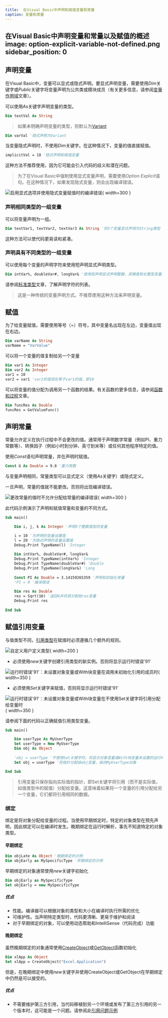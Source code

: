 ```yaml
---
title:  在Visual Basic中声明和赋值变量和常量
caption: 变量和常量
---
```

 在Visual Basic中声明变量和常量以及赋值的概述
image: option-explicit-variable-not-defined.png
sidebar_position: 0
---
## 声明变量

在Visual Basic中，变量可以显式或隐式声明。要显式声明变量，需要使用*Dim*关键字或*Public*关键字将变量声明为公共类或模块成员（有关更多信息，请参阅[变量作用域](/docs/codestack/visual-basic/variables/scope)文章）。

可以使用*As*关键字声明变量的类型。

~~~ vb
Dim textVal As String
~~~

> 如果未明确声明变量的类型，则默认为[Variant](/docs/codestack/visual-basic/variables/standard-types#variant)

~~~ vb
Dim varVal '隐式声明为Variant
~~~

当变量隐式声明时，不使用*Dim*关键字。在这种情况下，变量的值直接赋值。

~~~ vb
implicitVal = 10 '隐式声明和赋值变量
~~~

这种方法不推荐使用，因为它可能会引入代码的歧义和潜在问题。

> 为了在Visual Basic中强制使用显式变量声明，需要使用*Option Explicit*语句。在这种情况下，如果发现隐式变量，则会出现编译错误。

![启用显式选项并使用隐式变量赋值时的编译错误](option-explicit-variable-not-defined.png){ width=300 }

### 声明相同类型的一组变量

可以将变量声明为一组。

~~~ vb
Dim textVar1, textVar2, textVar3 As String '将3个变量显式声明为String类型
~~~

这种方法可以使代码更易读和紧凑。

### 声明具有不同类型的一组变量

可以使用每个变量的声明字符来使用短声明显式声明类型。

~~~ vb
Dim intVar%, doubleVar#, longVar& '使用短声明显式声明整数、双精度和长整型变量
~~~

请参阅[标准类型](/docs/codestack/visual-basic/variables/standard-types)文章，了解声明字符的列表。

> 这是一种传统的变量声明方式。不推荐使用这种方法来声明变量。

## 赋值

为了给变量赋值，需要使用等号（=）符号，其中变量名出现在左边，变量值出现在右边。

~~~ vb
Dim varName As String
varName = "VarValue"
~~~

可以将一个变量的值复制给另一个变量

~~~ vb
Dim var1 As Integer
Dim var2 As Integer
var1 = 10
var2 = var1 'var2的值现在等于var1的值，即10
~~~

可以将变量的值分配为调用另一个函数的结果。有关函数的更多信息，请参阅[函数和过程](/docs/codestack/visual-basic/functions)文章。

~~~ vb
Dim funcRes As Double
funcRes = GetValueFunc()
~~~

## 声明常量

常量允许定义在执行过程中不会更改的值。通常用于声明数学常量（例如PI、重力常数等）、转换因子（例如小时到分钟、英寸到米等）或任何其他程序特定的值。

使用*Const*语句声明常量，并在声明时赋值。

~~~ vb
Const G As Double = 9.8 '重力常数
~~~

与变量声明相同，常量类型可以显式定义（使用*As*关键字）或隐式定义。

一旦声明，常量的值就不能更改。否则将出现编译错误。

![更改常量的值时不允许分配给常量的编译错误](error-changing-constant.png){ width=300 }

此代码示例演示了声明和赋值常量和变量的不同方式。

~~~ vb
Sub main()

    Dim i, j, k As Integer '声明3个整数类型的变量

    i = 10 '为声明的变量设置值
    l = 20 '为隐式声明的变量设置值
    Debug.Print TypeName(l) 'Integer
    
    Dim intVar%, doubleVar#, longVar&
    Debug.Print TypeName(intVar%) 'Integer
    Debug.Print TypeName(doubleVar#) 'Double
    Debug.Print TypeName(longVar&) 'Long
    
    Const PI As Double = 3.14159265359 '声明和初始化常量
    'PI = 0 '编译错误
    
    Dim res As Double
    res = Sqrt(16) '返回4并将其分配给res变量
    Debug.Print res
    
End Sub
~~~



## 赋值引用变量

与值类型不同，[引用类型](/docs/codestack/visual-basic/variables/user-defined-types#class)在赋值时必须遵循几个额外的规则。

![自定义用户定义类型](user-type-declaration.png){ width=200 }

* 必须使用*new*关键字创建引用类型的新实例。否则将显示运行时错误'91'

![运行时错误'91'：未设置对象变量或With块变量在调用未初始化引用的成员时](error-91-when-calling-member-non-initialized-class.png){ width=350 }

* 必须使用*Set*关键字来赋值，否则将显示运行时错误'91'

![运行时错误'91'：未设置对象变量或With块变量在不使用Set关键字将引用分配给变量时](error-when-not-using-set-keyword.png){ width=350 }

请参阅下面的代码以正确赋值引用类型变量。

~~~ vb
Sub main()

    Dim userType As MyUserType
    Set userType = New MyUserType
    Dim obj As Object
    
    'obj = userType '不使用Set关键字时，将显示对象变量或With块变量未设置的运行时错误
    Set obj = userType '将指针分配给obj变量，指向MyUserType对象

End Sub
~~~



> 引用变量只保存指向实际值的指针，即Set关键字将引用（而不是实际值，如值类型中的赋值）分配给变量。这意味着如果将一个变量的引用分配给另一个变量，它们都将引用相同的数据。

### 绑定

绑定是将对象分配给变量的过程。当使用早期绑定时，特定的对象类型在预先声明，因此绑定可以在编译时发生。晚期绑定在运行时解析，事先不知道特定的对象类型。

#### 早期绑定

~~~ vb
Dim objLate As Object '晚期绑定的示例
Dim objEarly as MySpecificType '早期绑定的示例
~~~

早期绑定的对象通常使用*new*关键字初始化

~~~ vb
Dim objEarly as MySpecificType
Set objEarly = new MySpecificType
~~~

##### 优点

* 性能。编译器可以根据对象的类型和大小在编译时执行所需的优化
* 可维护性。当声明特定类型时，代码更清晰、更易于维护和阅读
* 对于早期绑定的对象，可以使用动态帮助和IntelliSense（代码完成）功能

#### 晚期绑定

虽然晚期绑定的对象通常使用[CreateObject](https://msdn.microsoft.com/en-us/vba/language-reference-vba/articles/createobject-function)或[GetObject](https://msdn.microsoft.com/en-us/vba/language-reference-vba/articles/getobject-function)函数初始化

~~~ vb
Dim xlApp As Object
Set xlApp = CreateObject("Excel.Application")
~~~

但是，在晚期绑定中使用*new*关键字并使用CreateObject或GetObject在早期绑定中仍然是可以接受的。

##### 优点

* 不需要维护第三方引用，当代码移植到另一个环境或发布了第三方引用的另一个版本时，这可能是一个问题。请参阅此[引用问题示例](/docs/codestack/solidworks-api/troubleshooting/macros/missing-solidworks-type-library-references)